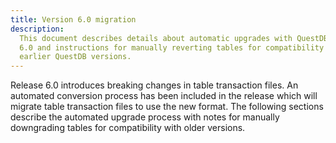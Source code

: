 ```yaml
---
title: Version 6.0 migration
description:
  This document describes details about automatic upgrades with QuestDB version
  6.0 and instructions for manually reverting tables for compatibility with
  earlier QuestDB versions.
---
```


Release 6.0 introduces breaking changes in table transaction files. An automated
conversion process has been included in the release which will migrate table
transaction files to use the new format. The following sections describe the
automated upgrade process with notes for manually downgrading tables for
compatibility with older versions.
 